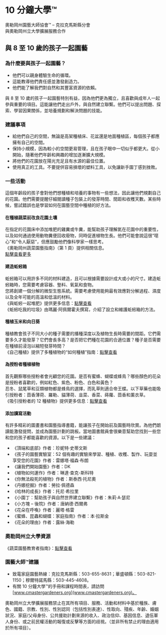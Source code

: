 # 10 分鐘大學™  
奧勒岡州園藝大師協會™ – 克拉克馬斯縣分會  
與奧勒岡州立大學擴展服務合作  

## 與 8 至 10 歲的孩子一起園藝  

### 為什麼要與孩子一起園藝？  
- 他們可以親身體驗生命的循環。  
- 這能教導他們責任感並激發創造力。  
- 他們能了解我們對自然和其豐富資源的依賴。  

與 8 至 10 歲的孩子一起園藝特別有益，因為他們更為獨立，且喜歡與成年人一起參與重要的項目。這能讓他們走出戶外，與自然建立聯繫。他們可以提出問題、探索、學習因果關係，並培養規劃和解決問題的技能。  

### 建議事項  
- 給他們自己的空間，無論是高架種植床、花盆還是地面種植區，每個孩子都應擁有自己的空間。  
- 保持小規模，因為較小的空間更易管理，且在孩子眼中一切似乎都更大。從小開始，隨著他們年齡和興趣的增加逐漸擴大規模。  
- 將他們的花園放在陽光充足且有水源的最佳位置。  
- 使用真正的工具。不要提供容易損壞的塑料工具，以免讓新手園丁感到挫敗。  

### 一些活動  
這個年齡段的孩子會對他們想種植和培養的事物有一些想法，因此讓他們規劃自己的花園。他們需要提醒仔細閱讀種子包裝上的發芽時間、間距和收穫天數。某些時候，嘗試錯誤也是學習如何在園藝空間中種植的好方法。  

#### 在種植蔬菜前改良花園土壤  
在指定的花園床中添加堆肥的雞糞或牛糞，能幫助孩子理解氮在花園中的重要性，以及如何通過使用動物糞便回收廢物，同時促進植物生長。他們可能會說這很“噁心”和“令人厭惡”，但應鼓勵他們像科學家一樣思考。  
《奧勒岡州蔬菜園藝指南》（第 1 頁）提供相關信息。  
[點擊查看更多](http://catalog.extension.oregonstate.edu/sites/catalog/files/project/pdf/ec871.pdf)  

#### 建造蚯蚓箱  
蚯蚓箱可以用許多不同的材料建造，且可以根據需要設計成大或小的尺寸。建造蚯蚓箱時，您需要考慮容器、墊料、氧氣和食物。  
您將創建一個分解的微型生態系統。需要考慮使用能夠最有效應對分解過程、濕度以及全年可能的高溫和低溫的材料。  
《與蚯蚓一起堆肥》提供更多信息：[點擊查看](https://catalog.extension.oregonstate.edu/em9034)  
《蚯蚓吃我的垃圾》由瑪麗·阿佩爾霍夫撰寫，介紹了設立和維護蚯蚓箱的方法。  

#### 種植玉米和向日葵  
種植教會孩子不同大小的種子需要的播種深度以及植物生長時需要的間距。它們需要多久才能發芽？它們會長多高？是否把它們種在花園的合適位置？種子是否需要在種植前浸泡以縮短發芽時間？  
《自己種植》提供了多種植物的“如何種植”指南：[點擊查看](https://catalog.extension.oregonstate.edu/em9027)  

#### 為授粉者種植植物  
首先觀察哪些授粉者會光顧您的花園。是否有蜜蜂、蝴蝶或蜂鳥？哪些顏色的花朵是授粉者喜歡的，例如紅色、紫色、粉色、白色和黃色？  
忍冬、鼠尾草和豆類植物都是蜂鳥的選擇，而乳草則適合帝王蝶。以下草藥也能吸引授粉者：茴香薄荷、羅勒、貓薄荷、韭菜、香菜、蒔蘿、茴香和薰衣草。  
《吸引授粉者的 12 種植物》提供更多信息：[點擊查看](https://extension.oregonstate.edu/news/12-plants-entice-pollinators-your-garden)  

#### 添加讀寫活動  
有許多精彩的圖畫書和園藝指導書籍，能讓孩子在開始前及園藝時欣賞。為他們朗讀能激發提問，並成為園藝計劃的跳板。當地圖書館員會很樂意幫助您找到一些您和您的孩子都能喜歡的資源。以下是一些建議：  
- 《頂端和底部》作者：珍妮特·史蒂文斯  
- 《孩子的園藝實驗室：52 個有趣的實驗來學習、種植、收穫、製作、玩耍並享受您的花園》作者：雷娜塔·福森·布朗  
- 《讓我們開始園藝》作者：DK  
- 《植物如何運作》作者：琳達·查克-斯科特  
- 《你無法殺死的植物》作者：斯泰西·托尼奧  
- 《丹娜挖掘》作者：勞拉·佩德森  
- 《哈林的成長》作者：托尼·希拉里  
- 《小園丁：幫助孩子與自然世界建立聯繫》作者：朱莉·A·瑟尼  
- 《小方塊 – 後院》作者：唐納德·西爾弗  
- 《花朵在呼喚》作者：麗塔·格雷  
- 《蜜蜂、昆蟲和蝴蝶：家庭指南》作者：本·拉斯金  
- 《花朵的理由》作者：露絲·海勒  

### 奧勒岡州立大學資源  
《蔬菜園藝教育者指南》：[點擊查看](https://catalog.extension.oregonstate.edu/em9032)  

### 園藝大師™建議  
- 致電家庭園藝熱線：克拉克馬斯縣：503-655-8631；華盛頓縣：503-821-1150；穆爾特諾馬縣：503-445-4608。  
- 有關 10 分鐘大學™的手冊和課程時間表，請訪問 [www.cmastergardeners.org](www.cmastergardeners.org)。  

奧勒岡州立大學擴展服務禁止在其所有項目、服務、活動和材料中基於種族、膚色、國籍、宗教、性別、性別認同（包括性別表達）、性取向、殘疾、年齡、婚姻狀況、家庭/父母身份、公共援助計劃來源的收入、政治信仰、基因信息、退伍軍人身份、或之前民權活動的報復或反擊等方面的歧視。（並非所有禁止的理由適用於所有項目）。